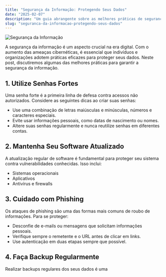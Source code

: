 ```yaml
---
title: "Segurança da Informação: Protegendo Seus Dados"
date: "2025-02-07"
description: "Um guia abrangente sobre as melhores práticas de segurança da informação para proteger seus dados no mundo digital."
slug: "seguranca-da-informacao-protegendo-seus-dados"
---
```



![Segurança da Informação](https://img.freepik.com/fotos-gratis/conceito-de-controle-de-qualidade-padrao-m_23-2150041860.jpg)

A segurança da informação é um aspecto crucial na era digital. Com o aumento das ameaças cibernéticas, é essencial que indivíduos e organizações adotem práticas eficazes para proteger seus dados. Neste post, discutiremos algumas das melhores práticas para garantir a segurança da informação.

## 1. **Utilize Senhas Fortes**


Uma senha forte é a primeira linha de defesa contra acessos não autorizados. Considere as seguintes dicas ao criar suas senhas:

- Use uma combinação de letras maiúsculas e minúsculas, números e caracteres especiais.
- Evite usar informações pessoais, como datas de nascimento ou nomes.
- Altere suas senhas regularmente e nunca reutilize senhas em diferentes contas.

## 2. **Mantenha Seu Software Atualizado**

A atualização regular de software é fundamental para proteger seu sistema contra vulnerabilidades conhecidas. Isso inclui:

- Sistemas operacionais
- Aplicativos
- Antivírus e firewalls

## 3. **Cuidado com Phishing**

Os ataques de phishing são uma das formas mais comuns de roubo de informações. Para se proteger:

- Desconfie de e-mails ou mensagens que solicitam informações pessoais.
- Verifique sempre o remetente e o URL antes de clicar em links.
- Use autenticação em duas etapas sempre que possível.

## 4. **Faça Backup Regularmente**



Realizar backups regulares dos seus dados é uma